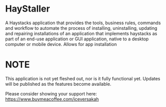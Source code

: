 # HayStaller
A Haystacks application that provides the tools, business rules, commands and workflow to automate the process of installing, uninstalling, updating and repairing installations of an application that implements haystacks as part of an end-use application or GUI application, native to a desktop computer or mobile device. Allows for app installation

# NOTE
This application is not yet fleshed out, nor is it fully functional yet. Updates will be published as the features become available.

Please consider showing your support here:
https://www.buymeacoffee.com/iceversakah